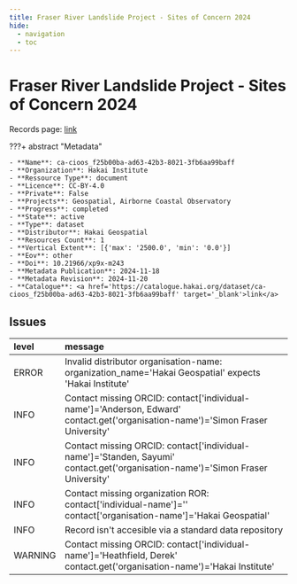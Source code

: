```yaml
---
title: Fraser River Landslide Project - Sites of Concern 2024
hide:
  - navigation
  - toc
---
```


# Fraser River Landslide Project - Sites of Concern 2024

Records page: <a href='https://catalogue.hakai.org/dataset/ca-cioos_f25b00ba-ad63-42b3-8021-3fb6aa99baff' target='_blank'>link</a>

???+ abstract "Metadata"

    - **Name**: ca-cioos_f25b00ba-ad63-42b3-8021-3fb6aa99baff 
    - **Organization**: Hakai Institute 
    - **Ressource Type**: document 
    - **Licence**: CC-BY-4.0 
    - **Private**: False 
    - **Projects**: Geospatial, Airborne Coastal Observatory 
    - **Progress**: completed 
    - **State**: active 
    - **Type**: dataset 
    - **Distributor**: Hakai Geospatial 
    - **Resources Count**: 1 
    - **Vertical Extent**: [{'max': '2500.0', 'min': '0.0'}] 
    - **Eov**: other 
    - **Doi**: 10.21966/xp9x-m243 
    - **Metadata Publication**: 2024-11-18 
    - **Metadata Revision**: 2024-11-20 
    - **Catalogue**: <a href='https://catalogue.hakai.org/dataset/ca-cioos_f25b00ba-ad63-42b3-8021-3fb6aa99baff' target='_blank'>link</a> 

<div id='map'></div>




## Issues
| level   | message                                                                                                                         |
|:--------|:--------------------------------------------------------------------------------------------------------------------------------|
| ERROR   | Invalid distributor organisation-name: organization_name='Hakai Geospatial' expects 'Hakai Institute'                           |
| INFO    | Contact missing ORCID: contact['individual-name']='Anderson, Edward' contact.get('organisation-name')='Simon Fraser University' |
| INFO    | Contact missing ORCID: contact['individual-name']='Standen, Sayumi' contact.get('organisation-name')='Simon Fraser University'  |
| INFO    | Contact missing organization ROR:  contact['individual-name']='' contact['organisation-name']='Hakai Geospatial'                |
| INFO    | Record isn't accesible via a standard data repository                                                                           |
| WARNING | Contact missing ORCID: contact['individual-name']='Heathfield, Derek' contact.get('organisation-name')='Hakai Institute'        |


<script>
   document.addEventListener("DOMContentLoaded", function() {
    var map = L.map('map').setView([51.505, -125.09], 5);
    L.tileLayer('https://tile.openstreetmap.org/{z}/{x}/{y}.png', {
        maxZoom: 19,
        attribution: '&copy; <a href="http://www.openstreetmap.org/copyright">OpenStreetMap</a>'
    }).addTo(map);
    var geojsonFeature = {
        "type": "Feature",
        "properties": {
            "name" : "Fraser River Landslide Project - Sites of Concern 2024"
        },
        "geometry": {'type': 'Polygon', 'coordinates': [[[-124.0, 49.0], [-119.5, 49.0], [-119.5, 54.34], [-124.0, 54.34], [-124.0, 49.0]]]}
    }
    L.geoJSON(geojsonFeature).addTo(map);
   })
</script>